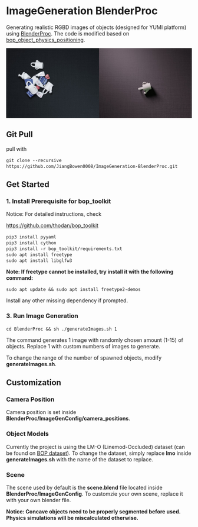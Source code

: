 # ImageGeneration BlenderProc
 Generating realistic RGBD images of objects (designed for YUMI platform) using [BlenderProc](https://github.com/DLR-RM/BlenderProc). The code is modified based on [bop_object_physics_positioning](https://github.com/DLR-RM/BlenderProc/tree/master/examples/bop_object_physics_positioning). 
 
 ![demo](/doc/demo.png)
 
## Git Pull

pull with

```
git clone --recursive https://github.com/JiangBowen0008/ImageGeneration-BlenderProc.git
```



## Get Started


### 1. Install Prerequisite for bop_toolkit

Notice: For detailed instructions, check

https://github.com/thodan/bop_toolkit

```
pip3 install pyyaml
pip3 install cython
pip3 install -r bop_toolkit/requirements.txt
sudo apt install freetype
sudo apt install libglfw3
```
**Note: If freetype cannot be installed, try install it with the following command:**
```
sudo apt update && sudo apt install freetype2-demos
```

Install any other missing dependency if prompted.


### 3. Run Image Generation

```
cd BlenderProc && sh ./generateImages.sh 1
```
The command generates 1 image with randomly chosen amount (1-15) of objects. Replace 1 with custom numbers of images to generate.

To change the range of the number of spawned objects, modify **generateImages.sh**.

## Customization

### Camera Position
Camera position is set inside **BlenderProc/ImageGenConfig/camera_positions**.

### Object Models
Currently the project is using the LM-O (Linemod-Occluded) dataset (can be found on [BOP dataset](https://bop.felk.cvut.cz/datasets/)). To change the dataset, simply replace **lmo** inside **generateImages.sh** with the name of the dataset to replace.

### Scene
The scene used by default is the **scene.blend** file located inside **BlenderProc/ImageGenConfig**. To customzie your own scene, replace it with your own blender file.

**Notice: Concave objects need to be properly segmented before used. Physics simulations will be miscalculated otherwise.**
